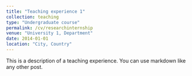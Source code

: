 ```yaml
---
title: "Teaching experience 1"
collection: teaching
type: "Undergraduate course"
permalink: /cv/researchinternship
venue: "University 1, Department"
date: 2014-01-01
location: "City, Country"
---
```


This is a description of a teaching experience. You can use markdown like any other post.
